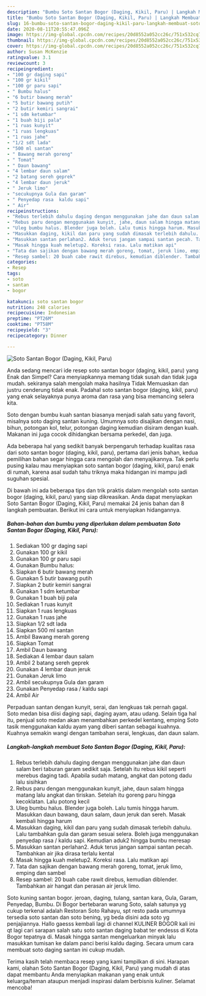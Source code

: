 ```yaml
---
description: "Bumbu Soto Santan Bogor (Daging, Kikil, Paru) | Langkah Membuat Soto Santan Bogor (Daging, Kikil, Paru) Yang Lezat Sekali"
title: "Bumbu Soto Santan Bogor (Daging, Kikil, Paru) | Langkah Membuat Soto Santan Bogor (Daging, Kikil, Paru) Yang Lezat Sekali"
slug: 16-bumbu-soto-santan-bogor-daging-kikil-paru-langkah-membuat-soto-santan-bogor-daging-kikil-paru-yang-lezat-sekali
date: 2020-08-11T20:55:47.096Z
image: https://img-global.cpcdn.com/recipes/20d8552a052cc26c/751x532cq70/soto-santan-bogor-daging-kikil-paru-foto-resep-utama.jpg
thumbnail: https://img-global.cpcdn.com/recipes/20d8552a052cc26c/751x532cq70/soto-santan-bogor-daging-kikil-paru-foto-resep-utama.jpg
cover: https://img-global.cpcdn.com/recipes/20d8552a052cc26c/751x532cq70/soto-santan-bogor-daging-kikil-paru-foto-resep-utama.jpg
author: Susan McKenzie
ratingvalue: 3.1
reviewcount: 3
recipeingredient:
- "100 gr daging sapi"
- "100 gr kikil"
- "100 gr paru sapi"
- " Bumbu halus"
- "6 butir bawang merah"
- "5 butir bawang putih"
- "2 butir kemiri sangrai"
- "1 sdm ketumbar"
- "1 buah biji pala"
- "1 ruas kunyit"
- "1 ruas lengkuas"
- "1 ruas jahe"
- "1/2 sdt lada"
- "500 ml santan"
- " Bawang merah goreng"
- " Tomat"
- " Daun bawang"
- "4 lembar daun salam"
- "2 batang sereh geprek"
- "4 lembar daun jeruk"
- " Jeruk limo"
- "secukupnya Gula dan garam"
- " Penyedap rasa  kaldu sapi"
- " Air"
recipeinstructions:
- "Rebus terlebih dahulu daging dengan menggunakan jahe dan daun salam beri taburan garam sedikit saja. Setelah itu rebus kikil seperti merebus daging tadi. Apabila sudah matang, angkat dan potong dadu lalu sisihkan"
- "Rebus paru dengan menggunakan kunyit, jahe, daun salam hingga matang lalu angkat dan tiriskan. Setelah itu goreng paru hingga kecoklatan. Lalu potong kecil"
- "Uleg bumbu halus. Blender juga boleh. Lalu tumis hingga harum. Masukkan daun bawang, daun salam, daun jeruk dan sereh. Masak kembali hingga harum"
- "Masukkan daging, kikil dan paru yang sudah dimasak terlebih dahulu. Lalu tambahkan gula dan garam sesuai selera. Boleh juga menggunakan penyedap rasa / kaldu sapi. Kemudian aduk2 hingga bumbu meresap"
- "Masukkan santan perlahan2. Aduk terus jangan sampai santan pecah. Tambahkan air jika dirasa terlalu kental"
- "Masak hingga kuah meletup2. Koreksi rasa. Lalu matikan api"
- "Tata dan sajikan dengan bawang merah goreng, tomat, jeruk limo, emping dan sambel"
- "Resep sambel: 20 buah cabe rawit direbus, kemudian diblender. Tambahkan air hangat dan perasan air jeruk limo."
categories:
- Resep
tags:
- soto
- santan
- bogor

katakunci: soto santan bogor 
nutrition: 248 calories
recipecuisine: Indonesian
preptime: "PT26M"
cooktime: "PT58M"
recipeyield: "3"
recipecategory: Dinner

---
```



![Soto Santan Bogor (Daging, Kikil, Paru)](https://img-global.cpcdn.com/recipes/20d8552a052cc26c/751x532cq70/soto-santan-bogor-daging-kikil-paru-foto-resep-utama.jpg)

Anda sedang mencari ide resep soto santan bogor (daging, kikil, paru) yang Enak dan Simpel? Cara menyiapkannya memang tidak susah dan tidak juga mudah. sekiranya salah mengolah maka hasilnya Tidak Memuaskan dan justru cenderung tidak enak. Padahal soto santan bogor (daging, kikil, paru) yang enak selayaknya punya aroma dan rasa yang bisa memancing selera kita.

Soto dengan bumbu kuah santan biasanya menjadi salah satu yang favorit, misalnya soto daging santan kuning. Umumnya soto disajikan dengan nasi, bihun, potongan kol, telur, potongan daging kemudian disiram dengan kuah. Makanan ini juga cocok dihidangkan bersama perkedel, dan juga.

Ada beberapa hal yang sedikit banyak berpengaruh terhadap kualitas rasa dari soto santan bogor (daging, kikil, paru), pertama dari jenis bahan, kedua pemilihan bahan segar hingga cara mengolah dan menyajikannya. Tak perlu pusing kalau mau menyiapkan soto santan bogor (daging, kikil, paru) enak di rumah, karena asal sudah tahu triknya maka hidangan ini mampu jadi suguhan spesial.


Di bawah ini ada beberapa tips dan trik praktis dalam mengolah soto santan bogor (daging, kikil, paru) yang siap dikreasikan. Anda dapat menyiapkan Soto Santan Bogor (Daging, Kikil, Paru) memakai 24 jenis bahan dan 8 langkah pembuatan. Berikut ini cara untuk menyiapkan hidangannya.

<!--inarticleads1-->

##### Bahan-bahan dan bumbu yang diperlukan dalam pembuatan Soto Santan Bogor (Daging, Kikil, Paru):

1. Sediakan 100 gr daging sapi
1. Gunakan 100 gr kikil
1. Gunakan 100 gr paru sapi
1. Gunakan  Bumbu halus:
1. Siapkan 6 butir bawang merah
1. Gunakan 5 butir bawang putih
1. Siapkan 2 butir kemiri sangrai
1. Gunakan 1 sdm ketumbar
1. Gunakan 1 buah biji pala
1. Sediakan 1 ruas kunyit
1. Siapkan 1 ruas lengkuas
1. Gunakan 1 ruas jahe
1. Siapkan 1/2 sdt lada
1. Siapkan 500 ml santan
1. Ambil  Bawang merah goreng
1. Siapkan  Tomat
1. Ambil  Daun bawang
1. Sediakan 4 lembar daun salam
1. Ambil 2 batang sereh geprek
1. Gunakan 4 lembar daun jeruk
1. Gunakan  Jeruk limo
1. Ambil secukupnya Gula dan garam
1. Gunakan  Penyedap rasa / kaldu sapi
1. Ambil  Air


Perpaduan santan dengan kunyit, serai, dan lengkuas tak pernah gagal. Soto medan bisa diisi daging sapi, daging ayam, atau udang. Selain tiga hal itu, penjual soto medan akan menambahkan perkedel kentang, emping Soto tasik menggunakan kaldu ayam yang diberi santan sebagai kuahnya. Kuahnya semakin wangi dengan tambahan serai, lengkuas, dan daun salam. 

<!--inarticleads2-->

##### Langkah-langkah membuat Soto Santan Bogor (Daging, Kikil, Paru):

1. Rebus terlebih dahulu daging dengan menggunakan jahe dan daun salam beri taburan garam sedikit saja. Setelah itu rebus kikil seperti merebus daging tadi. Apabila sudah matang, angkat dan potong dadu lalu sisihkan
1. Rebus paru dengan menggunakan kunyit, jahe, daun salam hingga matang lalu angkat dan tiriskan. Setelah itu goreng paru hingga kecoklatan. Lalu potong kecil
1. Uleg bumbu halus. Blender juga boleh. Lalu tumis hingga harum. Masukkan daun bawang, daun salam, daun jeruk dan sereh. Masak kembali hingga harum
1. Masukkan daging, kikil dan paru yang sudah dimasak terlebih dahulu. Lalu tambahkan gula dan garam sesuai selera. Boleh juga menggunakan penyedap rasa / kaldu sapi. Kemudian aduk2 hingga bumbu meresap
1. Masukkan santan perlahan2. Aduk terus jangan sampai santan pecah. Tambahkan air jika dirasa terlalu kental
1. Masak hingga kuah meletup2. Koreksi rasa. Lalu matikan api
1. Tata dan sajikan dengan bawang merah goreng, tomat, jeruk limo, emping dan sambel
1. Resep sambel: 20 buah cabe rawit direbus, kemudian diblender. Tambahkan air hangat dan perasan air jeruk limo.


Soto kuning santan bogor. jeroan, daging, tulang, santan kara, Gula, Garam, Penyedap, Bumbu. Di Bogor bertebaran warung Soto, salah satunya yg cukup terkenal adalah Restoran Soto Rahayu, spt resto pada umumnya tersedia soto santan dan soto bening, yg beda disini ada soto yg penjajiannya. Hallo gaesss kembali lagi di channel KULINER BOGOR kali ini qt lagi cari sarapan salah satu soto santan daging babat ter endesss di Kota Bogor tepatnya di. Masak hingga santan mengeluarkan minyak lalu masukkan tumisan ke dalam panci berisi kaldu daging. Secara umum cara membuat soto daging santan ini cukup mudah. 

Terima kasih telah membaca resep yang kami tampilkan di sini. Harapan kami, olahan Soto Santan Bogor (Daging, Kikil, Paru) yang mudah di atas dapat membantu Anda menyiapkan makanan yang enak untuk keluarga/teman ataupun menjadi inspirasi dalam berbisnis kuliner. Selamat mencoba!
